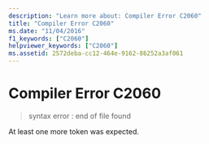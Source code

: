```yaml
---
description: "Learn more about: Compiler Error C2060"
title: "Compiler Error C2060"
ms.date: "11/04/2016"
f1_keywords: ["C2060"]
helpviewer_keywords: ["C2060"]
ms.assetid: 2572deba-cc12-464e-9162-86252a3af061
---
```

# Compiler Error C2060

> syntax error : end of file found

At least one more token was expected.
